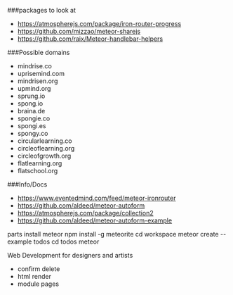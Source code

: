 ###packages to look at

* https://atmospherejs.com/package/iron-router-progress
* https://github.com/mizzao/meteor-sharejs
* https://github.com/raix/Meteor-handlebar-helpers

###Possible domains 

* mindrise.co
* uprisemind.com
* mindrisen.org
* upmind.org
* sprung.io
* spong.io
* braina.de
* spongie.co
* spongi.es
* spongy.co
* circularlearning.co
* circleoflearning.org
* circleofgrowth.org
* flatlearning.org
* flatschool.org


###Info/Docs

* https://www.eventedmind.com/feed/meteor-ironrouter
* https://github.com/aldeed/meteor-autoform
* https://atmospherejs.com/package/collection2
* https://github.com/aldeed/meteor-autoform-example

parts install meteor
npm install -g meteorite
cd workspace
meteor create --example todos 
cd todos
meteor

Web Development for designers and artists

* confirm delete
* html render
* module pages